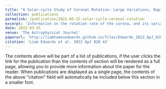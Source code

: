 ```yaml
---
title: "A Solar-cycle Study of Coronal Rotation: Large Variations, Rapid Changes, and Implications for Solar-wind Models"
collection: publications
permalink: /publication/2022-03-25-solar-cycle-coronal-rotation
excerpt: 'Information on the rotation rate of the corona, and its variation over latitude and solar cycle, is valuable for making global connections between the corona and the Sun, for global estimates of reconnection rates and as a basic parameter for solar-wind modeling. Here, we use a time series of tomographical maps gained from coronagraph observations between 2007 and 2020 to directly measure the longitudinal drift of high-density streamers over time. The method reveals abrupt changes in rotation rates, revealing a complex relationship between the coronal rotation and the underlying photosphere. The majority of rates are between −1.0 degree/day to +0.5 degree/day relative to the standard Carrington rate of 14.18 degree/day, although rates are measured as low as −2.2 degree/day and as high as 1.6 degree/day. Equatorial rotation rates during the 2008 solar minimum are slightly faster than the Carrington rate, with an abrupt switch to slow rotation in 2009, then a return to faster rates in 2017. Abrupt changes and large variations in rates are seen at all latitudes. Comparison with a magnetic model suggests that periods of equatorial fast rotation are associated with times when a large proportion of the magnetic footpoints of equatorial streamers are near the equator, and we interpret the abrupt changes in terms of the latitudinal distribution of the streamer photospheric footpoints. The coronal rotation rate is a key parameter for solar-wind models, and variations of up to a degree per day or more can lead to large systematic errors over forecasting periods of longer than a few days. The approach described in this paper gives corrected values that can form a part of future forecasting efforts.'
date: 2022-03-25
venue: 'The Astrophysical Journal'
paperurl: 'http://liamtomosedwards.github.io/files/Edwards_2022_ApJ_928_42.pdf'
citation: 'Liam Edwards et al. 2022 ApJ 928 42'
---
```


The contents above will be part of a list of publications, if the user clicks the link for the publication than the contents of section will be rendered as a full page, allowing you to provide more information about the paper for the reader. When publications are displayed as a single page, the contents of the above "citation" field will automatically be included below this section in a smaller font.
